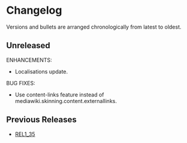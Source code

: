 # Changelog

Versions and bullets are arranged chronologically from latest to oldest.

## Unreleased

ENHANCEMENTS:

- Localisations update.

BUG FIXES:

- Use content-links feature instead of mediawiki.skinning.content.externallinks.

## Previous Releases

- [REL1_35](https://github.com/femiwiki/FemiwikiSkin/blob/REL1_35/CHANGELOG.md)
